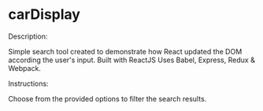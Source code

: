 # carDisplay

Description:

Simple search tool created to demonstrate how React updated the DOM according the user's input.
Built with ReactJS
Uses Babel, Express, Redux & Webpack.

Instructions:

Choose from the provided options to filter the search results.
